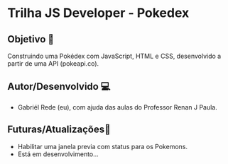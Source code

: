 # Trilha JS Developer - Pokedex

## Objetivo 🎯

Construindo uma Pokédex com JavaScript, HTML e CSS, desenvolvido a partir de uma API (pokeapi.co).

## Autor/Desenvolvido 💻

- Gabriél Rede (eu), com ajuda das aulas do Professor Renan J Paula.

## Futuras/Atualizações🤖

- Habilitar uma janela previa com status para os Pokemons.
- Está em desenvolvimento...